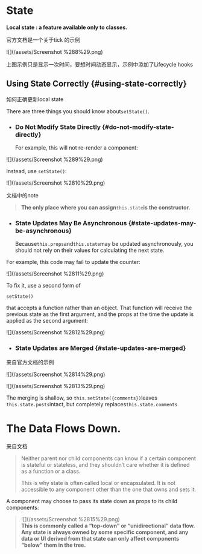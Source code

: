 # State

**Local state : a feature available only to classes.**

官方文档是一个关于tick 的示例

![](/assets/Screenshot %288%29.png)

上图示例只是显示一次时间，要想时间动态显示，示例中添加了Lifecycle hooks

## Using State Correctly {#using-state-correctly}

如何正确更新local state

There are three things you should know about`setState()`.

* ### Do Not Modify State Directly {#do-not-modify-state-directly}

  For example, this will not re-render a component:

![](/assets/Screenshot %289%29.png)

Instead, use `setState()`:

![](/assets/Screenshot %2810%29.png)

文档中的note

> **The only place where you can assign**`this.state`**is the constructor.**

* ### State Updates May Be Asynchronous {#state-updates-may-be-asynchronous}

  Because`this.props`and`this.state`may be updated asynchronously, you should not rely on their values for calculating the next state.

For example, this code may fail to update the counter:

![](/assets/Screenshot %2811%29.png)

To fix it, use a second form of

`setState()`

that accepts a function rather than an object. That function will receive the previous state as the first argument, and the props at the time the update is applied as the second argument:

![](/assets/Screenshot %2812%29.png)

* ### State Updates are Merged {#state-updates-are-merged}

来自官方文档的示例

![](/assets/Screenshot %2814%29.png)

![](/assets/Screenshot %2813%29.png)

The merging is shallow, so `this.setState({comments})`leaves `this.state.posts`intact, but completely replaces`this.state.comments`

# The Data Flows Down.

来自文档

> Neither parent nor child components can know if a certain component is stateful or stateless, and they shouldn’t care whether it is defined as a function or a class.
>
> This is why state is often called local or encapsulated. It is not accessible to any component other than the one that owns and sets it.

A component may choose to pass its state down as props to its child components:

> ![](/assets/Screenshot %2815%29.png)  
> **This is commonly called a “top-down” or “unidirectional” data flow. Any state is always owned by some specific component, and any data or UI derived from that state can only affect components “below” them in the tree.**



